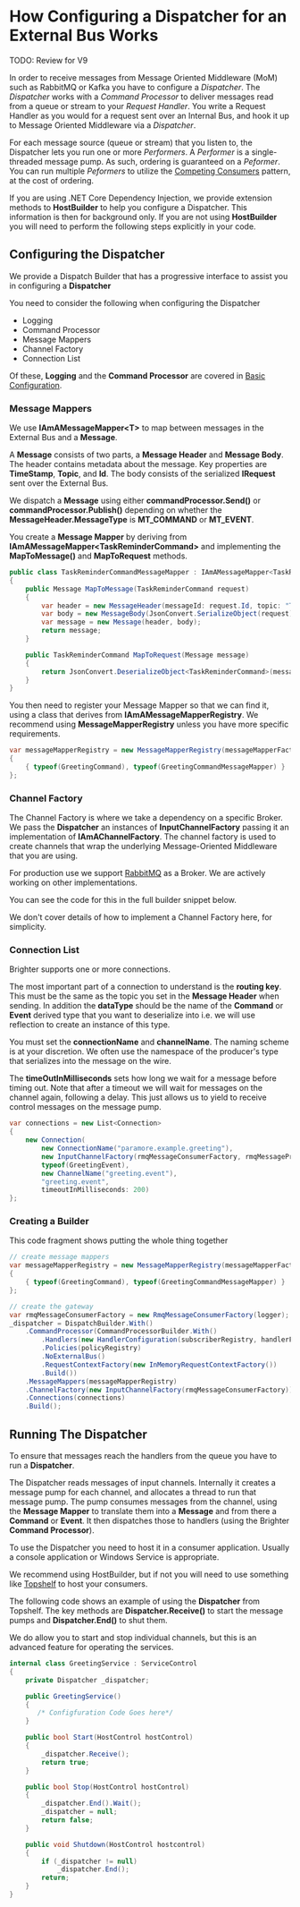 # How Configuring a Dispatcher for an External Bus Works

TODO: Review for V9

In order to receive messages from Message Oriented Middleware (MoM) such as RabbitMQ or Kafka you have to configure a *Dispatcher*. The *Dispatcher* works with a *Command Processor* to deliver messages read from a queue or stream to your *Request Handler*. You write a Request Handler as you would for a request sent over an Internal Bus, and hook it up to Message Oriented Middleware via a *Dispatcher*. 

For each message source (queue or stream) that you listen to, the Dispatcher lets you run one or more *Performers*. A *Performer* is a single-threaded message pump. As such, ordering is guaranteed on a *Peformer*. You can run multiple *Peformers* to utilize the [Competing Consumers](https://www.enterpriseintegrationpatterns.com/CompetingConsumers.html) pattern, at the cost of ordering.

If you are using .NET Core Dependency Injection, we provide extension methods to **HostBuilder** to help you configure a Dispatcher. This information is then for background only. If you are not using **HostBuilder** you will need to perform the following steps explicitly in your code.

## Configuring the Dispatcher 

We provide a Dispatch Builder that has a progressive interface to assist you in configuring a **Dispatcher**

You need to consider the following when configuring the Dispatcher

-   Logging
-   Command Processor
-   Message Mappers
-   Channel Factory
-   Connection List

Of these, **Logging** and the **Command Processor** are covered in [Basic Configuration](BasicConfiguration.html).

### Message Mappers

We use **IAmAMessageMapper\<T\>** to map between messages in the External Bus and a **Message**.

A **Message** consists of two parts, a **Message Header** and **Message Body**. The header contains metadata about the message. Key properties are **TimeStamp**, **Topic**, and **Id**. The body consists of the
serialized **IRequest** sent over the External Bus.

We dispatch a **Message** using either **commandProcessor.Send()** or **commandProcessor.Publish()** depending on whether the **MessageHeader.MessageType** is **MT_COMMAND** or **MT_EVENT**.

You create a **Message Mapper** by deriving from **IAmAMessageMapper\<TaskReminderCommand\>** and implementing the **MapToMessage()** and **MapToRequest** methods.

``` csharp
public class TaskReminderCommandMessageMapper : IAmAMessageMapper<TaskReminderCommand>
{
    public Message MapToMessage(TaskReminderCommand request)
    {
        var header = new MessageHeader(messageId: request.Id, topic: "Task.Reminder", messageType: MessageType.MT_COMMAND);
        var body = new MessageBody(JsonConvert.SerializeObject(request));
        var message = new Message(header, body);
        return message;
    }

    public TaskReminderCommand MapToRequest(Message message)
    {
        return JsonConvert.DeserializeObject<TaskReminderCommand>(message.Body.Value);
    }
}
```

You then need to register your Message Mapper so that we can find it, using a class that derives from **IAmAMessageMapperRegistry**. We recommend using **MessageMapperRegistry** unless you have more specific
requirements.

``` csharp
var messageMapperRegistry = new MessageMapperRegistry(messageMapperFactory)
{
    { typeof(GreetingCommand), typeof(GreetingCommandMessageMapper) }
};
```

### Channel Factory

The Channel Factory is where we take a dependency on a specific Broker. We pass the **Dispatcher** an instances of **InputChannelFactory** passing it an implementation of **IAmAChannelFactory**. The channel
factory is used to create channels that wrap the underlying Message-Oriented Middleware that you are using.

For production use we support
[RabbitMQ](https://github.com/BrighterCommand/Brighter/tree/master/src/Paramore.Brighter.MessagingGateway.RMQ) as a Broker. We are actively working on other implementations.

You can see the code for this in the full builder snippet below.

We don\'t cover details of how to implement a Channel Factory here, for simplicity.

### Connection List

Brighter supports one or more connections.

The most important part of a connection to understand is the **routing key**. This must be the same as the topic you set in the **Message Header** when sending. In addition the **dataType** should be the name
of the **Command** or **Event** derived type that you want to deserialize into i.e. we will use reflection to create an instance of this type.

You must set the **connectionName** and **channelName**. The naming scheme is at your discretion. We often use the namespace of the producer\'s type that serializes into the message on the wire.

The **timeOutInMilliseconds** sets how long we wait for a message before timing out. Note that after a timeout we will wait for messages on the channel again, following a delay. This just allows us to yield to
receive control messages on the message pump.

``` csharp
var connections = new List<Connection>
{
    new Connection(
        new ConnectionName("paramore.example.greeting"),
        new InputChannelFactory(rmqMessageConsumerFactory, rmqMessageProducerFactory),
        typeof(GreetingEvent),
        new ChannelName("greeting.event"),
        "greeting.event",
        timeoutInMilliseconds: 200)
};
```

### Creating a Builder

This code fragment shows putting the whole thing together

``` csharp
// create message mappers
var messageMapperRegistry = new MessageMapperRegistry(messageMapperFactory)
{
    { typeof(GreetingCommand), typeof(GreetingCommandMessageMapper) }
};

// create the gateway
var rmqMessageConsumerFactory = new RmqMessageConsumerFactory(logger);
_dispatcher = DispatchBuilder.With()
    .CommandProcessor(CommandProcessorBuilder.With()
        .Handlers(new HandlerConfiguration(subscriberRegistry, handlerFactory))
        .Policies(policyRegistry)
        .NoExternalBus()
        .RequestContextFactory(new InMemoryRequestContextFactory())
        .Build())
    .MessageMappers(messageMapperRegistry)
    .ChannelFactory(new InputChannelFactory(rmqMessageConsumerFactory))
    .Connections(connections)
    .Build();
```

## Running The Dispatcher

To ensure that messages reach the handlers from the queue you have to run a **Dispatcher**.

The Dispatcher reads messages of input channels. Internally it creates a message pump for each channel, and allocates a thread to run that message pump. The pump consumes messages from the channel, using the
**Message Mapper** to translate them into a **Message** and from there a **Command** or **Event**. It then dispatches those to handlers (using the Brighter **Command Processor**).

To use the Dispatcher you need to host it in a consumer application. Usually a console application or Windows Service is appropriate. 

We recommend using HostBuilder, but if not you will need to use something like [Topshelf](http://topshelf-project.com/) to host your consumers.

The following code shows an example of using the **Dispatcher** from Topshelf. The key methods are **Dispatcher.Receive()** to start the message pumps and **Dispatcher.End()** to shut them.

We do allow you to start and stop individual channels, but this is an advanced feature for operating the services.

``` csharp
internal class GreetingService : ServiceControl
{
    private Dispatcher _dispatcher;

    public GreetingService()
    {
       /* Configfuration Code Goes here*/
    }

    public bool Start(HostControl hostControl)
    {
        _dispatcher.Receive();
        return true;
    }

    public bool Stop(HostControl hostControl)
    {
        _dispatcher.End().Wait();
        _dispatcher = null;
        return false;
    }

    public void Shutdown(HostControl hostcontrol)
    {
        if (_dispatcher != null)
            _dispatcher.End();
        return;
    }
}
```

